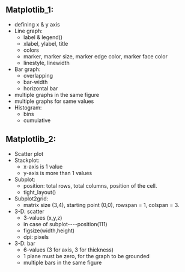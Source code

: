 ## Matplotlib_1:

* defining x & y axis
* Line graph:
    * label & legend()
    * xlabel, ylabel, title
    * colors
    * marker, marker size, marker edge color, marker face color
    * linestyle, linewidth
* Bar graph:
    * overlapping
    * bar-width
    * horizontal bar
* multiple graphs in the same figure
* multiple graphs for same values
* Histogram:
    * bins
    * cumulative

## Matplotlib_2:

* Scatter plot
* Stackplot:
    * x-axis is 1 value
    * y-axis is more than 1 values
* Subplot:
    * position:  total rows, total columns, position of the cell.
    * tight_layout()
* Subplot2grid:
    * matrix size (3,4), starting point (0,0), rowspan = 1, colspan = 3.
* 3-D: scatter
    * 3-values (x,y,z)
    * in case of subplot----position(111)
    * figsize(width,height)
    * dpi: pixels
* 3-D: bar
    * 6-values (3 for axis, 3 for thickness)
    * 1 plane must be zero, for the graph to be grounded
    * multiple bars in the same figure
